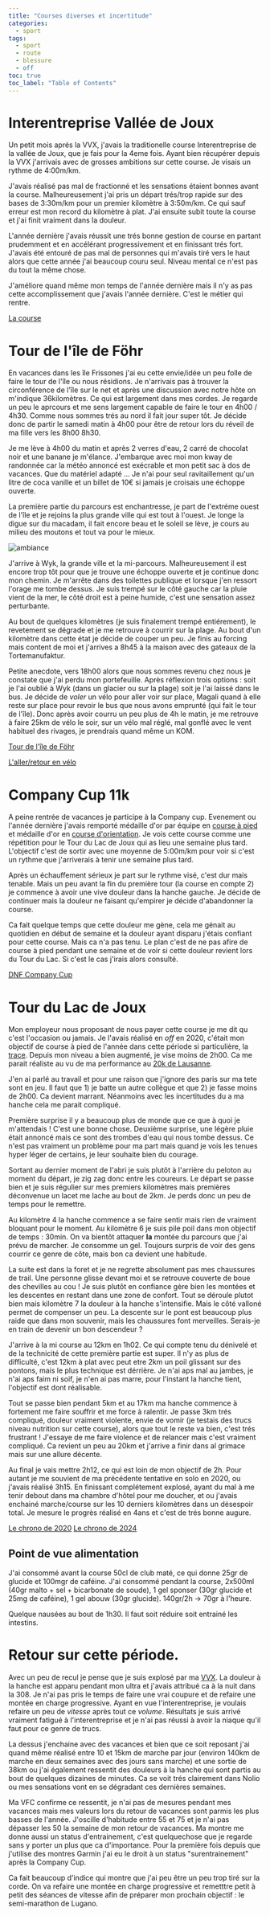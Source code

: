 ```yaml
---
title: "Courses diverses et incertitude"
categories:
  - sport
tags:
  - sport
  - route
  - blessure
  - off
toc: true
toc_label: "Table of Contents"
---
```


# Interentreprise Vallée de Joux

Un petit mois aprés la VVX, j'avais la traditionelle course Interentreprise de la vallée de Joux, que je fais pour la 4eme fois. Ayant bien récupérer depuis la VVX j'arrivais avec de grosses ambitions sur cette course. Je visais un rythme de 4:00m/km. 

J'avais réalisé pas mal de fractionné et les sensations étaient bonnes avant la course. Malheureusement j'ai pris un départ trés/trop rapide sur des bases de 3:30m/km pour un premier kilomètre à 3:50m/km. Ce qui sauf erreur est mon record du kilomètre à plat. J'ai ensuite subit toute la course et j'ai finit vraiment dans la douleur. 

L'année dernière j'avais réussit une trés bonne gestion de course en partant prudemment et en accélérant progressivement et en finissant trés fort. J'avais été entouré de pas mal de personnes qui m'avais tiré vers le haut alors que cette année j'ai beaucoup couru seul. Niveau mental ce n'est pas du tout la même chose. 

J'améliore quand même mon temps de l'année dernière mais il n'y as pas cette accomplissement que j'avais l'année dernière. C'est le métier qui rentre.

[La course](https://www.strava.com/activities/11589296270)

# Tour de l'île de Föhr

En vacances dans les île Frissones j'ai eu cette envie/idée un peu folle de faire le tour de l'île ou nous résidions. Je n'arrivais pas à trouver la circonférence de l'île sur le net et après une discussion avec notre hôte on m'indique 36kilomètres. Ce qui est largement dans mes cordes. Je regarde un peu le aprcours et me sens largement capable de faire le tour en 4h00 / 4h30. Comme nous sommes trés au nord il fait jour super tôt. Je décide donc de partir le samedi matin à 4h00 pour être de retour lors du réveil de ma fille vers les 8h00 8h30.

Je me lève à 4h00 du matin et après 2 verres d'eau, 2 carré de chocolat noir et une banane je m'élance. J'embarque avec moi mon kway de randonnée car la météo annoncé est exécrable et mon petit sac à dos de vacances. Que du matériel adapté ... Je n'ai pour seul ravitaillement qu'un litre de coca vanille et un billet de 10€ si jamais je croisais une échoppe ouverte.

La première partie du parcours est enchantresse, je part de l'extréme ouest de l'île et je rejoins la plus grande ville qui est tout à l'ouest. Je longe la digue sur du macadam, il fait encore beau et le soleil se lève, je cours au milieu des moutons et tout va pour le mieux.

![ambiance](/assets/images/2024/föhr/strandkorbe.jpg)

J'arrive à Wyk, la grande ville et la mi-parcours. Malheureusement il est encore trop tôt pour que je trouve une échoppe ouverte et je continue donc mon chemin. Je m'arrête dans des toilettes publique et lorsque j'en ressort l'orage me tombe dessus. Je suis trempé sur le côté gauche car la pluie vient de la mer, le côté droit est à peine humide, c'est une sensation assez perturbante. 

Au bout de quelques kilomètres (je suis finalement trempé entiérement), le revetement se dégrade et je me retrouve à courrir sur la plage. Au bout d'un kilomètre dans cette état je décide de couper un peu. Je finis au forcing mais content de moi et j'arrives a 8h45 à la maison avec des gateaux de la Tortemanufaktur.

Petite anecdote, vers 18h00 alors que nous sommes revenu chez nous je constate que j'ai perdu mon portefeuille. Après réflexion trois options : soit je l'ai oublié à Wyk (dans un glacier ou sur la plage) soit je l'ai laissé dans le bus. Je décide de _voler_ un vélo pour aller voir sur place, Magali quand à elle reste sur place pour revoir le bus que nous avons emprunté (qui fait le tour de l'île). Donc après avoir courru un peu plus de 4h le matin, je me retrouve à faire 25km de vélo le soir, sur un vélo mal réglé, mal gonflé avec le vent habituel des rivages, je prendrais quand même un KOM.

[Tour de l'île de Föhr](https://www.strava.com/activities/11655072765)

[L'aller/retour en vélo](https://www.strava.com/activities/11660558707)

# Company Cup 11k

A peine rentrée de vacances je participe à la Company cup. Evenement ou l'année dernière j'avais remporté médaille d'or par équipe en [course à pied]() et médaille d'or en [course d'orientation](). Je vois cette course comme une répétition pour le Tour du Lac de Joux qui as lieu une semaine plus tard. L'objectif c'est de sortir avec une moyenne de 5:00m/km pour voir si c'est un rythme que j'arriverais à tenir une semaine plus tard.

Après un échauffement sérieux je part sur le rythme visé, c'est dur mais tenable. Mais un peu avant la fin du première tour (la course en compte 2) je commence à avoir une vive douleur dans la hanche gauche. Je décide de continuer mais la douleur ne faisant qu'empirer je décide d'abandonner la course.

Ca fait quelque temps que cette douleur me gène, cela me génait au quotidien en début de semaine et la douleur ayant disparu j'étais confiant pour cette course. Mais ca n'a pas tenu. Le plan c'est de ne pas afire de course à pied pendant une semaine et de voir si cette douleur revient lors du Tour du Lac. Si c'est le cas j'irais alors consulté.

[DNF Company Cup](https://www.strava.com/activities/11764966436)

# Tour du Lac de Joux 

Mon employeur nous proposant de nous payer cette course je me dit qu c'est l'occasion ou jamais. Je l'avais réalisé en _off_ en 2020, c'était mon objectif de course à pied de l'année dans cette période si particulière, la [trace](https://www.strava.com/activities/9326357182). Depuis mon niveau a bien augmenté, je vise moins de 2h00. Ca me parait réaliste au vu de ma performance au [20k de Lausanne](https://www.strava.com/activities/11281121618).

J'en ai parlé au travail et pour une raison que j'ignore des paris sur ma tete sont en jeu. Il faut que 1) je batte un autre collègue et que 2) je fasse moins de 2h00. Ca devient marrant. Néanmoins avec les incertitudes du a ma hanche cela me parait compliqué.

Première surprise il y a beaucoup plus de monde que ce que à quoi je m'attendais ! C'est une bonne chose. Deuxième surprise, une légère pluie était annoncé mais ce sont des trombes d'eau qui nous tombe dessus. Ce n'est pas vraiment un problème pour ma part mais quand je vois les tenues hyper léger de certains, je leur souhaite bien du courage.

Sortant au dernier moment de l'abri je suis plutôt à l'arrière du peloton au moment du départ, je zig zag donc entre les coureurs. Le départ se passe bien et je suis régulier sur mes premiers kilomètres mais premières déconvenue un lacet me lache au bout de 2km. Je perds donc un peu de temps pour le remettre.

Au kilomètre 4 la hanche commence a se faire sentir mais rien de vraiment bloquant pour le moment. Au kilomètre 6 je suis pile poil dans mon objectif de temps : 30min. On va bientôt attaquer __la__ montée du parcours que j'ai prévu de marcher. Je consomme un gel. Toujours surpris de voir des gens courrir ce genre de côte, mais bon ca devient une habitude. 

La suite est dans la foret et je ne regrette absolument pas mes chaussures de trail. Une personne glisse devant moi et se retrouve couverte de boue des chevilles au cou ! Je suis plutôt en confiance gère bien les montées et les descentes en restant dans une zone de confort. Tout se déroule plutot bien mais kilomètre 7 la douleur à la hanche s'intensifie. Mais le côté valloné permet de compenser un peu. La descente sur le pont est beaucoup plus raide que dans mon souvenir, mais les chaussures font merveilles. Serais-je en train de devenir un bon descendeur ?

J'arrive à la mi course au 12km en 1h02. Ce qui compte tenu du dénivelé et de la technicité de cette première partie est super. Il n'y as plus de difficulté, c'est 12km à plat avec peut etre 2km un poil glissant sur des pontons, mais le plus technique est dérrière. Je n'ai aps mal au jambes, je n'ai aps faim ni soif, je n'en ai pas marre, pour l'instant la hanche tient, l'objectif est dont réalisable.

Tout se passe bien pendant 5km et au 17km ma hanche commence à fortement me faire souffrir et me force à ralentir. Je passe 3km trés compliqué, douleur vraiment violente, envie de vomir (je testais des trucs niveau nutrition sur cette course), alors que tout le reste va bien, c'est trés frustrant ! J'essaye de me faire violence et de relancer mais c'est vraiment compliqué. Ca revient un peu au 20km et j'arrive a finir dans al grimace mais sur une allure décente.

Au final je vais mettre 2h12, ce qui est loin de mon objectif de 2h. Pour autant je me souvient de ma précédente tentative en solo en 2020, ou j'avais réalisé 3h15. En finissant complétement explosé, ayant du mal à me tenir debout dans ma chambre d'hôtel pour me doucher, et ou j'avais enchainé marche/course sur les 10 derniers kilomètres dans un désespoir total. Je mesure le progrès réalisé en 4ans et c'est de trés bonne augure.

[Le chrono de 2020](https://www.strava.com/activities/9326357182)
[Le chrono de 2024](https://www.strava.com/activities/11823550161)

## Point de vue alimentation

J'ai consommé avant la course 50cl de club maté, ce qui donne 25gr de glucide et 100mgr de caféine.
J'ai consommé pendant la course, 2x500ml (40gr malto + sel + bicarbonate de soude), 1 gel sponser (30gr glucide et 25mg de caféine), 1 gel abouw (30gr glucide). 140gr/2h -> 70gr à l'heure.

Quelque nausées au bout de 1h30. Il faut soit réduire soit entrainé les intestins.

# Retour sur cette période.

Avec un peu de recul je pense que je suis explosé par ma [VVX](https://www.strava.com/activities/11380204711). La douleur à la hanche est apparu pendant mon ultra et j'avais attribué ca à la nuit dans la 308. Je n'ai pas pris le temps de faire une vrai coupure et de refaire une montée en charge progressive. Ayant en vue l'interentreprise, je voulais refaire un peu de _vitesse_ après tout ce _volume_. Résultats je suis arrivé vraiment fatigué à l'interentreprise et je n'ai pas réussi à avoir la niaque qu'il faut pour ce genre de trucs.

La dessus j'enchaine avec des vacances et bien que ce soit reposant j'ai quand même réalisé entre 10 et 15km de marche par jour (environ 140km de marche en deux semaines avec des jours sans marche) et une sortie de 38km ou j'ai également ressentit des douleurs à la hanche qui sont partis au bout de quelques dizaines de minutes. Ca se voit trés clairement dans Nolio ou mes sensations vont en se dégradant ces dernières semaines. 

Ma VFC confirme ce ressentit, je n'ai pas de mesures pendant mes vacances mais mes valeurs lors du retour de vacances sont parmis les plus basses de l'année. J'oscille d'habitude entre 55 et 75 et je n'ai pas dépasser les 50 la semaine de mon retour de vacances. Ma montre me donne aussi un status d'entrainement, c'est quelquechose que je regarde sans y porter un plus que ca d'importance. Pour la première fois depuis que j'utilise des montres Garmin j'ai eu le droit à un status "surentrainement" après la Company Cup.

Ca fait beaucoup d'indice qui montre que j'ai peu être un peu trop tiré sur la corde. On va refaire une montée en charge progressive et remetttre petit à petit des séances de vitesse afin de préparer mon prochain objectif : le semi-marathon de Lugano.
